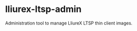 lliurex-ltsp-admin
==================

Administration tool to manage LliureX LTSP thin client images.